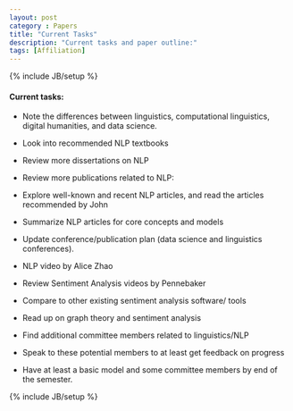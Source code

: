 ```yaml
---
layout: post
category : Papers
title: "Current Tasks" 
description: "Current tasks and paper outline:"
tags: [Affiliation]
---
```

{% include JB/setup %}

#### Current tasks:


* Note the differences between linguistics, computational linguistics, digital humanities, and data science.

* Look into recommended NLP textbooks

* Review more dissertations on NLP

* Review more publications related to NLP: 

- Explore well-known and recent NLP articles, and read the articles recommended by John

- Summarize NLP articles for core concepts and models


* Update conference/publication plan (data science and linguistics conferences).

* NLP video by Alice Zhao

* Review Sentiment Analysis videos by Pennebaker

* Compare to other existing sentiment analysis software/ tools

* Read up on graph theory and sentiment analysis

* Find additional committee members related to linguistics/NLP

* Speak to these potential members to at least get feedback on progress

* Have at least a basic model and some committee members by end of the semester.

{% include JB/setup %}